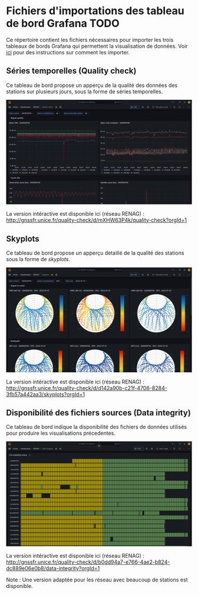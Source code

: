 # Fichiers d'importations des tableau de bord Grafana TODO

Ce répertoire contient les fichiers nécessaires pour importer les trois tableaux de bords Grafana qui permettent la visualisation de données. Voir [ici](../docs/#ajout-dun-nouveau-réseau) pour des instructions sur comment les importer.

## Séries temporelles (Quality check)

Ce tableau de bord propose un apperçu de la qualité des données des stations sur plusieurs jours, sous la forme de séries temporelles.

![Tableau de bord des séries temporelles](../docs/img/dashboard_qc.png)

La version intéractive est disponible ici (réseau RENAG) : http://gnssfr.unice.fr/quality-check/d/mXHW63P4k/quality-check?orgId=1

## Skyplots

Ce tableau de bord propose un apperçu detaillé de la qualité des stations sous la forme de *skyplots*.

![Tableau de bord des skyplots](../docs/img/dashboard_skyplots.png)

La version intéractive est disponible ici (réseau RENAG) : http://gnssfr.unice.fr/quality-check/d/d142a90b-c21f-4706-8284-3fb57a442aa3/skyplots?orgId=1

## Disponibilité des fichiers sources (Data integrity)

Ce tableau de bord indique la disponibilité des fichiers de données utilisés pour produire les visualisations précedentes.

![Tableau de bord disponibilité des fichiers](../docs/img/dashboard_data-integrity.png)

La version intéractive est disponible ici (réseau RENAG) : http://gnssfr.unice.fr/quality-check/d/b0dd94a7-e766-4ae2-b824-dc889e06e0b8/data-integrity?orgId=1

Note : Une version adaptée pour les réseau avec beaucoup de stations est disponible.

